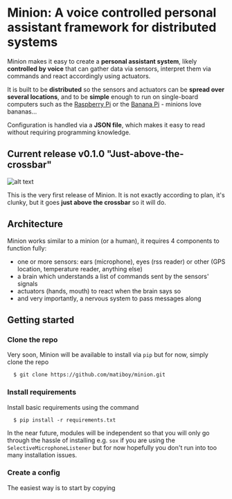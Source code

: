 # Minion: A voice controlled personal assistant framework for distributed systems

Minion makes it easy to create a **personal assistant system**, likely **controlled by voice** that can gather data via sensors, interpret them via commands and react accordingly using actuators.

It is built to be **distributed** so the sensors and actuators can be **spread over several locations**, and to be **simple** enough to run on single-board computers such as the [Raspberry Pi](https://www.raspberrypi.org/) or the [Banana Pi](http://www.lemaker.org/) - minions love bananas...

Configuration is handled via a **JSON file**, which makes it easy to read without requiring programming knowledge.

## Current release v0.1.0 "Just-above-the-crossbar"

![alt text](http://media4.giphy.com/media/h7FwW161xjopW/giphy.gif "Slightly off football kick")

This is the very first release of Minion. It is not exactly according to plan, it's clunky, but it goes **just above the crossbar** so it will do.

## Architecture
Minion works similar to a minion (or a human), it requires 4 components to function fully:

- one or more sensors: ears (microphone), eyes (rss reader) or other (GPS location, temperature reader, anything else)
- a brain which understands a list of commands sent by the sensors' signals
- actuators (hands, mouth) to react when the brain says so
- and very importantly, a nervous system to pass messages along

## Getting started

### Clone the repo

Very soon, Minion will be available to install via `pip` but for now, simply clone the repo 

```
  $ git clone https://github.com/matiboy/minion.git
```

### Install requirements

Install basic requirements using the command

```
  $ pip install -r requirements.txt
```

In the near future, modules will be independent so that you will only go through the hassle of installing e.g. `sox` if you are using the `SelectiveMicrophoneListener` but for now hopefully you don't run into too many installation issues.

### Create a config

The easiest way is to start by copying


